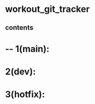 # workout_git_tracker

## contents

--
1(main):
========================
2(dev):
========================
3(hotfix):
=======================

